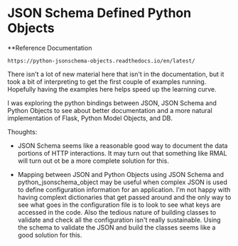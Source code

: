 # JSON Schema Defined Python Objects

**Reference Documentation
```http request
https://python-jsonschema-objects.readthedocs.io/en/latest/
```

There isn't a lot of new material here that isn't in the documentation, but it took a bit of interpreting
to get the first couple of examples running.  Hopefully having the examples here helps speed up the 
learning curve.

I was exploring the python bindings between JSON, JSON Schema and Python Objects to see about better documentation
and a more natural implementation of Flask, Python Model Objects, and DB.   

Thoughts: 
* JSON Schema seems like a reasonable good way to document the data portions of HTTP interactions.  It may
turn out that something like RMAL will turn out ot be a more complete solution for this.

* Mapping between JSON and Python Objects using JSON Schema and python_jsonschema_object may be useful
when complex JSON is used to define configuration information for an application.   I'm not happy with
having complext dictionaries that get passed around and the only way to see what goes in the configuration file
is to look to see what keys are accessed in the code.  Also the tedious nature of building classes to validate
and check all the configuration isn't really sustainable.  Using the schema to validate the JSON and build the 
classes seems like a good solution for this.